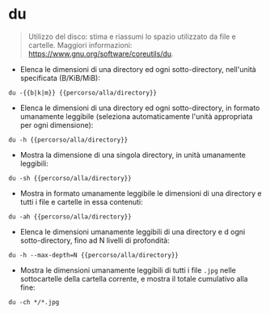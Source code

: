 # du

> Utilizzo del disco: stima e riassumi lo spazio utilizzato da file e cartelle.
> Maggiori informazioni: <https://www.gnu.org/software/coreutils/du>.

- Elenca le dimensioni di una directory ed ogni sotto-directory, nell'unità specificata (B/KiB/MiB):

`du -{{b|k|m}} {{percorso/alla/directory}}`

- Elenca le dimensioni di una directory ed ogni sotto-directory, in formato umanamente leggibile (seleziona automaticamente l'unità appropriata per ogni dimensione):

`du -h {{percorso/alla/directory}}`

- Mostra la dimensione di una singola directory, in unità umanamente leggibili:

`du -sh {{percorso/alla/directory}}`

- Mostra in formato umanamente leggibile le dimensioni di una directory e tutti i file e cartelle in essa contenuti:

`du -ah {{percorso/alla/directory}}`

- Elenca le dimensioni umanamente leggibili di una directory e d ogni sotto-directory, fino ad N livelli di profondità:

`du -h --max-depth=N {{percorso/alla/directory}}`

- Mostra le dimensioni umanamente leggibili di tutti i file `.jpg` nelle sottocartelle della cartella corrente, e mostra il totale cumulativo alla fine:

`du -ch */*.jpg`
